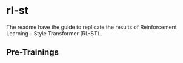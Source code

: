 # rl-st
The readme have the guide to replicate the results of Reinforcement Learning - Style Transformer (RL-ST).
## Pre-Trainings
